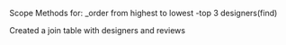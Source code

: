 Scope Methods for:
_order from highest to lowest 
-top 3 designers(find)

Created a join table with designers and reviews


